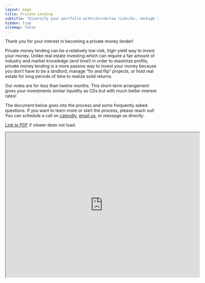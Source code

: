 ```yaml
---
layout: page
title: Private Lending
subtitle: "Diversify your portfolio with</br><b>low risk</b>, <b>high return</b> and <b>short term</b> investments"
hidden: true
sitemap: false
---
```


Thank you for your interest in becoming a private money lender!

Private money lending can be a relatively low-risk, high-yield way to invest your money. Unlike real estate investing which can require a fair amount of industry and market knowledge (and time!) in order to maximize profits, private money lending is a more passive way to invest your money because you don’t have to be a landlord, manage “fix and flip” projects, or hold real estate for long periods of time to realize solid returns. 

Our notes are for less than twelve months. This short-term arrangement gives your investments similar liquidity as CDs but with much better interest rates!

The document below goes into the process and some frequently asked questions. If you want to learn more or start the process, please reach out! You can schedule a call on <a href="https://calendly.com/nestawayhomes/realestate" target="_blank">calendly</a>, <a href="mailto:privatelending@nestawayhomes.com?subject=Private%20Lending%20Next%20Steps" target="_blank">email us</a>, or message us directly.

<div class="pdf-viewer">
	<div class="pdf-link">
		<p><a href="https://drive.google.com/file/d/1WkGJMxp71r0Oli7hEehiHHVzPOVbU4j-/preview" target="_blank">Link to PDF</a> if viewer does not load.</p>
	</div>
	<iframe src="https://drive.google.com/file/d/1WkGJMxp71r0Oli7hEehiHHVzPOVbU4j-/preview" width="640" height="480" allow="autoplay"></iframe>
</div>
